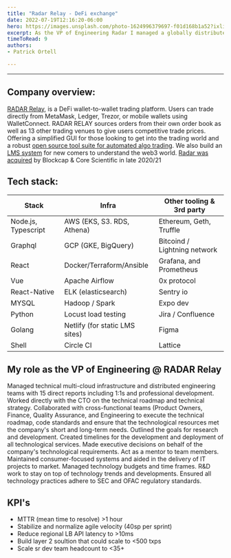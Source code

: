 ```yaml
---
title: "Radar Relay - DeFi exchange"
date: 2022-07-19T12:16:20-06:00
hero: https://images.unsplash.com/photo-1624996379697-f01d168b1a52?ixlib=rb-1.2.1&ixid=MnwxMjA3fDB8MHxwaG90by1wYWdlfHx8fGVufDB8fHx8&auto=format&fit=crop&w=1170&q=80
excerpt: As the VP of Engineering Radar I managed a globally distributed engineering team with 15 direct reports including 1:1s and professional development. 
timeToRead: 9
authors:
- Patrick Ortell

---
```

---
## Company overview:
 [RADAR Relay](https://radar.tech/), is a DeFi wallet-to-wallet trading platform. Users can trade directly from MetaMask, Ledger, Trezor, or mobile wallets using WalletConnect. RADAR RELAY sources orders from their own order book as well as 13 other trading venues to give users competitive trade prices. Offering a simplified GUI for those looking to get into the trading world and a robust [open source tool suite for automated algo trading](https://github.com/orgs/RadarTech/repositories). We also build an [LMS system](https://radar.tech/learn) for new comers to understand the web3 world. [ Radar was acquired](https://medium.com/radartech/radar-blockcap-core-scientific-b09d338f9f19) by Blockcap & Core Scientific in late 2020/21  


## Tech stack:
  | Stack               |Infra                          |Other tooling & 3rd party                         |
  |----------------|-------------------------------|-----------------------------|
  |Node.js, Typescript|AWS (EKS, S3. RDS, Athena)|Ethereum, Geth, Truffle            |
  |Graphql          |GCP (GKE, BigQuery)         |Bitcoind / Lightning network           |
  |React          |Docker/Terraform/Ansible      |Grafana, and Prometheus |
  |Vue             |Apache Airflow               |0x protocol|
  |React-Native   |ELK (elasticsearch)| Sentry io|
  |MYSQL          |Hadoop / Spark|Expo dev|
  |Python          |Locust load testing |Jira / Confluence|
  |Golang          |Netlify (for static LMS sites)   |Figma|
  |Shell          | Circle CI   |Lattice|




## My role as the VP of Engineering @ RADAR Relay
Managed technical multi-cloud infrastructure and distributed engineering teams with 15 direct reports including 1:1s and professional development. Worked directly with the CTO on the technical roadmap and technical strategy. Collaborated with cross-functional teams (Product Owners, Finance, Quality Assurance, and Engineering to execute the technical roadmap, code standards and ensure that the technological resources met the company's short and long-term needs. Outlined the goals for research and development. Created timelines for the development and deployment of all technological services. Made executive decisions on behalf of the company's technological requirements. Act as a mentor to team members. Maintained consumer-focused systems and aided in the delivery of IT projects to market. Managed technology budgets and time frames. R&D work to stay on top of technology trends and developments. Ensured all technology practices adhere to SEC and OFAC regulatory standards.



## KPI's
- MTTR (mean time to resolve) >1 hour
- Stabilize and normalize agile velocity (40sp per sprint)
- Reduce regional LB API latency to >10ms
- Build layer 2 soultion that could scale to <500 txps
- Scale sr dev team headcount to <35+